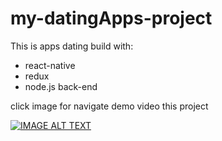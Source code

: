 # my-datingApps-project
This is apps dating build with: 
- react-native
- redux
- node.js back-end

click image for navigate demo video this project

[![IMAGE ALT TEXT](http://img.youtube.com/vi/1HOAiIUq0So/0.jpg)](http://www.youtube.com/watch?v=1HOAiIUq0So "Dating Apps")
